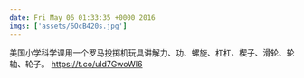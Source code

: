 ```yaml
---
date: Fri May 06 01:33:35 +0000 2016
imgs: ['assets/6OcB420s.jpg']
---
```

&#32654;&#22269;&#23567;&#23398;&#31185;&#23398;&#35838;&#29992;&#19968;&#20010;&#32599;&#39532;&#25237;&#25527;&#26426;&#29609;&#20855;&#35762;&#35299;&#21147;&#12289;&#21151;&#12289;&#34746;&#26059;&#12289;&#26464;&#26464;&#12289;&#26964;&#23376;&#12289;&#28369;&#36718;&#12289;&#36718;&#36724;&#12289;&#36718;&#23376;&#12290; https://t.co/uld7GwoWI6
